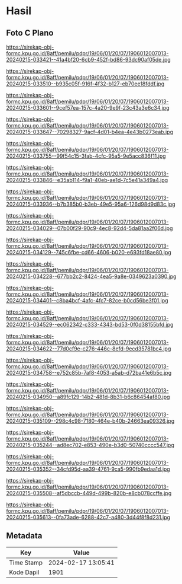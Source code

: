 # Hasil

## Foto C Plano

https://sirekap-obj-formc.kpu.go.id/8aff/pemilu/pdpr/19/06/01/20/07/1906012007013-20240215-033421--41a4bf20-6cb9-452f-bd86-93dc90af05de.jpg

https://sirekap-obj-formc.kpu.go.id/8aff/pemilu/pdpr/19/06/01/20/07/1906012007013-20240215-033510--b935c05f-916f-4f32-b127-eb70ee18fddf.jpg

https://sirekap-obj-formc.kpu.go.id/8aff/pemilu/pdpr/19/06/01/20/07/1906012007013-20240215-033601--9cef57ea-157c-4a20-9e9f-23c43a3e6c34.jpg

https://sirekap-obj-formc.kpu.go.id/8aff/pemilu/pdpr/19/06/01/20/07/1906012007013-20240215-033647--70298327-9acf-4d01-b4ea-4e43b0273eab.jpg

https://sirekap-obj-formc.kpu.go.id/8aff/pemilu/pdpr/19/06/01/20/07/1906012007013-20240215-033755--99f54c15-3fab-4cfc-95a5-9e5acc836f11.jpg

https://sirekap-obj-formc.kpu.go.id/8aff/pemilu/pdpr/19/06/01/20/07/1906012007013-20240215-033846--e35ab114-f9a1-40eb-ae1d-7c5e41a349a4.jpg

https://sirekap-obj-formc.kpu.go.id/8aff/pemilu/pdpr/19/06/01/20/07/1906012007013-20240215-033936--b7b385b0-b3eb-49e5-95a6-126d98d9d83c.jpg

https://sirekap-obj-formc.kpu.go.id/8aff/pemilu/pdpr/19/06/01/20/07/1906012007013-20240215-034029--07b00f29-90c9-4ec8-92d4-5da81aa2f06d.jpg

https://sirekap-obj-formc.kpu.go.id/8aff/pemilu/pdpr/19/06/01/20/07/1906012007013-20240215-034129--745c6fbe-cd66-4606-b020-e693fd18ae80.jpg

https://sirekap-obj-formc.kpu.go.id/8aff/pemilu/pdpr/19/06/01/20/07/1906012007013-20240215-034228--677bb2c2-8424-4ea5-9a8e-0349623a0390.jpg

https://sirekap-obj-formc.kpu.go.id/8aff/pemilu/pdpr/19/06/01/20/07/1906012007013-20240215-034401--c8ba4bcf-4afc-4fc7-82ce-b0cd56be3f01.jpg

https://sirekap-obj-formc.kpu.go.id/8aff/pemilu/pdpr/19/06/01/20/07/1906012007013-20240215-034529--ec062342-c333-4343-bd53-0f0d38155bfd.jpg

https://sirekap-obj-formc.kpu.go.id/8aff/pemilu/pdpr/19/06/01/20/07/1906012007013-20240215-034622--77d0cf9e-c276-446c-8efd-9ecd35781bc4.jpg

https://sirekap-obj-formc.kpu.go.id/8aff/pemilu/pdpr/19/06/01/20/07/1906012007013-20240215-034758--e752c85b-7af8-4053-a5ab-d72ba41e6b5c.jpg

https://sirekap-obj-formc.kpu.go.id/8aff/pemilu/pdpr/19/06/01/20/07/1906012007013-20240215-034950--a89fc129-14b2-481d-8b31-b6c86454af80.jpg

https://sirekap-obj-formc.kpu.go.id/8aff/pemilu/pdpr/19/06/01/20/07/1906012007013-20240215-035109--298c4c98-7180-464e-b40b-24663ea09326.jpg

https://sirekap-obj-formc.kpu.go.id/8aff/pemilu/pdpr/19/06/01/20/07/1906012007013-20240215-035244--ad8ec702-e853-490e-b3d0-50740cccc547.jpg

https://sirekap-obj-formc.kpu.go.id/8aff/pemilu/pdpr/19/06/01/20/07/1906012007013-20240215-035352--34cfd95d-aa39-4761-9ca5-990fb9edaa1d.jpg

https://sirekap-obj-formc.kpu.go.id/8aff/pemilu/pdpr/19/06/01/20/07/1906012007013-20240215-035508--af5dbccb-449d-499b-820b-e8cb078ccffe.jpg

https://sirekap-obj-formc.kpu.go.id/8aff/pemilu/pdpr/19/06/01/20/07/1906012007013-20240215-035613--0fa73ade-6288-42c7-a480-3d44f8f8d231.jpg


## Metadata

| Key        | Value               |
| ---------- | ------------------- |
| Time Stamp | 2024-02-17 13:05:41 |
| Kode Dapil | 1901                |



